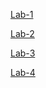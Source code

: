 [Lab-1](https://github.com/2203a51131/AIML-LAB/blob/main/Lab01.ipynb)

[Lab-2](https://github.com/2203a51131/AIML-LAB/blob/main/Copy%20of%20lab02.ipynb)

[Lab-3](https://github.com/2203a51131/AIML-LAB/blob/main/LAB-3.ipynb)

[Lab-4](https://github.com/2203a51131/AIML-LAB/blob/main/Lab%204.ipynb)
